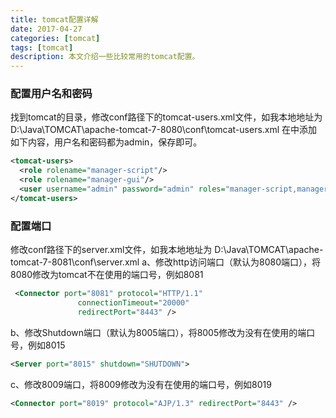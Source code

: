 ```yaml
---
title: tomcat配置详解
date: 2017-04-27
categories: [tomcat]
tags: [tomcat]
description: 本文介绍一些比较常用的tomcat配置。
---
```

### 配置用户名和密码 
找到tomcat的目录，修改conf路径下的tomcat-users.xml文件，如我本地地址为 D:\Java\TOMCAT\apache-tomcat-7-8080\conf\tomcat-users.xml 
在<tomcat-users>中添加如下内容，用户名和密码都为admin，保存即可。 
``` xml
<tomcat-users>
  <role rolename="manager-script"/>
  <role rolename="manager-gui"/>
  <user username="admin" password="admin" roles="manager-script,manager-gui"/>
</tomcat-users>
```

### 配置端口 
修改conf路径下的server.xml文件，如我本地地址为 D:\Java\TOMCAT\apache-tomcat-7-8081\conf\server.xml 
 a、修改http访问端口（默认为8080端口），将8080修改为tomcat不在使用的端口号，例如8081 
``` xml
 <Connector port="8081" protocol="HTTP/1.1"
               connectionTimeout="20000"
               redirectPort="8443" />
```

b、修改Shutdown端口（默认为8005端口），将8005修改为没有在使用的端口号，例如8015 
``` xml
<Server port="8015" shutdown="SHUTDOWN">
```

c、修改8009端口，将8009修改为没有在使用的端口号，例如8019 
``` xml
<Connector port="8019" protocol="AJP/1.3" redirectPort="8443" />
```